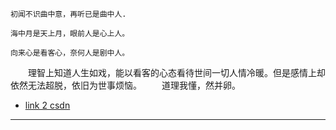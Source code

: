 ```
初闻不识曲中意，再听已是曲中人.
```


```
海中月是天上月，眼前人是心上人。
```


```
向来心是看客心，奈何人是剧中人。
```


&emsp;&emsp;理智上知道人生如戏，能以看客的心态看待世间一切人情冷暖。但是感情上却依然无法超脱，依旧为世事烦恼。
&emsp;&emsp;道理我懂，然并卵。





- [link 2 csdn][1]

*******************
[1]: https://blog.csdn.net/qq_27093465
